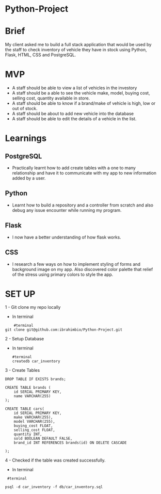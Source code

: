 # Python-Project

# Brief

My client asked me to build a full stack application that would be used by the staff to check inventory of vehicle they have in stock using Python, Flask, HTML, CSS and PostgreSQL.

# MVP

- A staff should be able to view a list of vehicles in the investory
- A staff should be a able to see the vehicle make, model, buying cost, selling cost, quantity available in store.
- A staff should be able to know if a brand/make of vehicle is high, low or out of stock.
- A staff should be about to add new vehicle into the database
- A staff should be able to edit the details of a vehicle in the list.  


# Learnings

## PostgreSQL 

- Practically learnt how to add create     tables with a one to many relationship and have it to communicate with my app to new information added by a user.

## Python 

- Learnt how to build a repository and a controller from scratch and also debug any issue encounter while running my program. 

## Flask

- I now have a better understanding of how flask works. 
 

## CSS

- I research a few ways on how to implement styling of forms and background image on my app. Also discovered color palette that relief of the stress using primary colors to style the app.


# SET UP 

1 - Git clone my repo locally

- In terminal
```
    #terminal 
git clone git@github.com:ibrahimbio/Python-Project.git
````
2 - Setup Database

 - In terminal 
    ```
    #terminal 
    createdb car_inventory

    ```

3 -  Create Tables


```                                                                                                                              DROP TABLE IF EXISTS cars;
DROP TABLE IF EXISTS brands;

CREATE TABLE brands (
    id SERIAL PRIMARY KEY,
    name VARCHAR(255)
);

CREATE TABLE cars(
    id SERIAL PRIMARY KEY,
    make VARCHAR(255),
    model VARCHAR(255),
    buying_cost FLOAT,
    selling_cost FLOAT,
    quantity INT,
    sold BOOLEAN DEFAULT FALSE,
    brand_id INT REFERENCES brands(id) ON DELETE CASCADE

);

```

4 - Checked if the table was created successfully.
- In terminal
```
 #terminal 

psql -d car_inventory -f db/car_inventory.sql
```